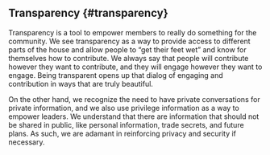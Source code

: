 ## Transparency {#transparency}

Transparency is a tool to empower members to really do something for the community. We see transparency as a way to provide access to different parts of the house and allow people to “get their feet wet” and know for themselves how to contribute. We always say that people will contribute however they want to contribute, and they will engage however they want to engage. Being transparent opens up that dialog of engaging and contribution in ways that are truly beautiful.

On the other hand, we recognize the need to have private conversations for private information, and we also use privilege information as a way to empower leaders. We understand that there are information that should not be shared in public, like personal information, trade secrets, and future plans. As such, we are adamant in reinforcing privacy and security if necessary.